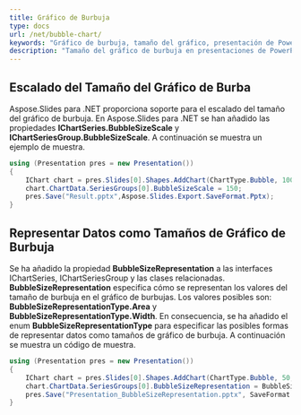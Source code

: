 ```yaml
---
title: Gráfico de Burbuja
type: docs
url: /net/bubble-chart/
keywords: "Gráfico de burbuja, tamaño del gráfico, presentación de PowerPoint, C#, Csharp, Aspose.Slides para .NET"
description: "Tamaño del gráfico de burbuja en presentaciones de PowerPoint en C# o .NET"
---
```


## **Escalado del Tamaño del Gráfico de Burba**
Aspose.Slides para .NET proporciona soporte para el escalado del tamaño del gráfico de burbuja. En Aspose.Slides para .NET se han añadido las propiedades **IChartSeries.BubbleSizeScale** y **IChartSeriesGroup.BubbleSizeScale**. A continuación se muestra un ejemplo de muestra.

```c#
using (Presentation pres = new Presentation())
{
	IChart chart = pres.Slides[0].Shapes.AddChart(ChartType.Bubble, 100, 100, 400, 300);
	chart.ChartData.SeriesGroups[0].BubbleSizeScale = 150;
	pres.Save("Result.pptx",Aspose.Slides.Export.SaveFormat.Pptx);
}
```




## **Representar Datos como Tamaños de Gráfico de Burbuja**
Se ha añadido la propiedad **BubbleSizeRepresentation** a las interfaces IChartSeries, IChartSeriesGroup y las clases relacionadas. **BubbleSizeRepresentation** especifica cómo se representan los valores del tamaño de burbuja en el gráfico de burbujas. Los valores posibles son: **BubbleSizeRepresentationType.Area** y **BubbleSizeRepresentationType.Width**. En consecuencia, se ha añadido el enum **BubbleSizeRepresentationType** para especificar las posibles formas de representar datos como tamaños de gráfico de burbuja. A continuación se muestra un código de muestra.

```c#
using (Presentation pres = new Presentation())
{
    IChart chart = pres.Slides[0].Shapes.AddChart(ChartType.Bubble, 50, 50, 600, 400, true);
    chart.ChartData.SeriesGroups[0].BubbleSizeRepresentation = BubbleSizeRepresentationType.Width;
    pres.Save("Presentation_BubbleSizeRepresentation.pptx", SaveFormat.Pptx);
}
```